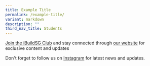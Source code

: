 ```yaml
---
title: Example Title
permalink: /example-title/
variant: markdown
description: ""
third_nav_title: Students
---
```

<a href="https://form.gov.sg/5f113808dba1d90011ca8ff3">Join the iBuildSG Club</a> and stay connected through <a href="/ibuildsg-club/home/">our website</a> for exclusive content and updates

<p>Don't forget to follow us on <a href="https://www.instagram.com/ibuildsgclub/">Instagram</a> for latest news and updates.</p>